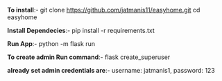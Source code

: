 **To install**:-
git clone https://github.com/jatmanis11/easyhome.git
cd easyhome

**Install Dependecies**:-
pip install -r requirements.txt

**Run App**:-
python -m flask run

**To create admin Run command**:-
flask create_superuser

**already set admin credentials are**:-
username: jatmanis1,
password: 123
